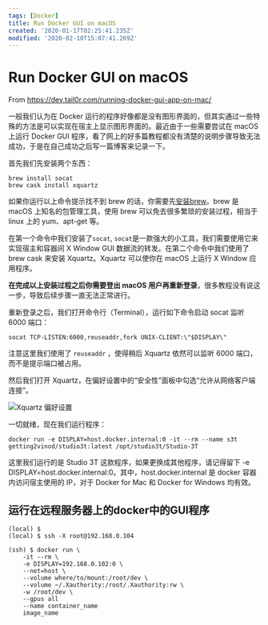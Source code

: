 ```yaml
---
tags: [Docker]
title: Run Docker GUI on macOS
created: '2020-01-17T02:25:41.235Z'
modified: '2020-02-10T15:07:41.269Z'
---
```


# Run Docker GUI on macOS

From https://dev.tail0r.com/running-docker-gui-app-on-mac/

一般我们认为在 Docker 运行的程序好像都是没有图形界面的，但其实通过一些特殊的方法是可以实现在宿主上显示图形界面的。最近由于一些需要尝试在 macOS 上运行 Docker GUI 程序，看了网上的好多篇教程都没有清楚的说明步骤导致无法成功，于是在自己成功之后写一篇博客来记录一下。

首先我们先安装两个东西：

```shell
brew install socat
brew cask install xquartz
```

如果你运行以上命令提示找不到 brew 的话，你需要先[安装brew](https://brew.sh/)。brew 是 macOS 上知名的包管理工具，使用 brew 可以免去很多繁琐的安装过程，相当于 linux 上的 yum、apt-get 等。

在第一个命令中我们安装了`socat`, `socat`是一款强大的小工具，我们需要使用它来实现宿主和容器间 X Window GUI 数据流的转发。在第二个命令中我们使用了 brew cask 来安装 Xquartz。Xquartz 可以使你在 macOS 上运行 X Window 应用程序。

**在完成以上安装过程之后你需要登出 macOS 用户再重新登录**，很多教程没有说这一步，导致后续步骤一直无法正常进行。

重新登录之后，我们打开命令行（Terminal），运行如下命令启动 socat 监听 6000 端口：

```shell
socat TCP-LISTEN:6000,reuseaddr,fork UNIX-CLIENT:\"$DISPLAY\"
```

注意这里我们使用了 `reuseaddr` ，使得稍后 Xquartz 依然可以监听 6000 端口，而不是提示端口被占用。

然后我们打开 Xquartz，在偏好设置中的“安全性”面板中勾选“允许从网络客户端连接”。

![Xquartz 偏好设置](https://blog.cdn.admirable.pro/201904/ping-mu-kuai-zhao-2019-04-16-xia-wu-9-31-17.png)

一切就绪，现在我们运行程序：

```shell
docker run -e DISPLAY=host.docker.internal:0 -it --rm --name s3t  getting2vinod/studio3t:latest /opt/studio3t/Studio-3T
```

这里我们运行的是 Studio 3T 这款程序，如果更换成其他程序，请记得留下 -e DISPLAY=host.docker.internal:0。其中，host.docker.internal 是 docker 容器内访问宿主使用的 IP，对于 Docker for Mac 和 Docker for Windows 均有效。

## 运行在远程服务器上的docker中的GUI程序
```shell
(local) $ 
(local) $ ssh -X root@192.168.0.104

(ssh) $ docker run \
    -it --rm \
    -e DISPLAY=192.168.0.102:0 \
    --net=host \
    --volume where/to/mount:/root/dev \
    --volume ~/.Xauthority:/root/.Xauthority:rw \
    -w /root/dev \
    --gpus all
    --name container_name
    image_name
```

